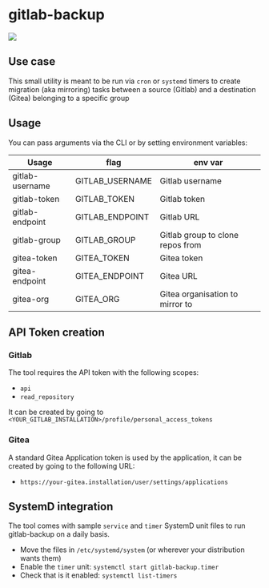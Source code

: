 # gitlab-backup

![](https://github.com/herver/gitlab-backup/workflows/Build/badge.svg)

## Use case

This small utility is meant to be run via `cron` or `systemd` timers to
create migration (aka mirroring) tasks between a source (Gitlab) and a destination (Gitea)
belonging to a specific group

## Usage

You can pass arguments via the CLI or by setting environment variables:

| Usage | flag | env var|
|-------|------|--------|
| gitlab-username | GITLAB_USERNAME | Gitlab username |
| gitlab-token | GITLAB_TOKEN | Gitlab token |
| gitlab-endpoint | GITLAB_ENDPOINT | Gitlab URL |
| gitlab-group | GITLAB_GROUP | Gitlab group to clone repos from |
| gitea-token | GITEA_TOKEN | Gitea token |
| gitea-endpoint | GITEA_ENDPOINT | Gitea URL |
| gitea-org| GITEA_ORG | Gitea organisation to mirror to |

## API Token creation

### Gitlab

The tool requires the API token with the following scopes:

* `api`
* `read_repository`

It can be created by going to `<YOUR_GITLAB_INSTALLATION>/profile/personal_access_tokens`

### Gitea

A standard Gitea Application token is used by the application, it can be created by going to the following URL:

* `https://your-gitea.installation/user/settings/applications`

## SystemD integration

The tool comes with sample `service` and `timer` SystemD unit files to run gitlab-backup on a daily basis.

* Move the files in `/etc/systemd/system` (or wherever your distribution wants them)
* Enable the `timer` unit: `systemctl start gitlab-backup.timer`
* Check that is it enabled: `systemctl list-timers`
